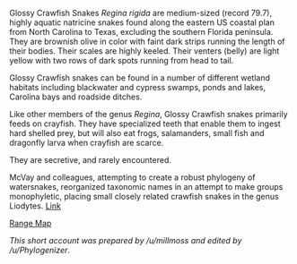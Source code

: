 Glossy Crawfish Snakes *Regina rigida* are medium-sized (record 79.7), highly aquatic natricine snakes found along the eastern US coastal plan from North Carolina to Texas, excluding the southern Florida peninsula. They are brownish olive in color with faint dark strips running the length of their bodies. Their scales are highly keeled. Their venters (belly) are light yellow with two rows of dark spots running from head to tail.

Glossy Crawfish snakes can be found in a number of different wetland habitats including blackwater and cypress swamps, ponds and lakes, Carolina bays and roadside ditches.

Like other members of the genus *Regina*, Glossy Crawfish snakes primarily feeds on crayfish. They have specialized teeth that enable them to ingest hard shelled prey, but will also eat frogs, salamanders, small fish and dragonfly larva when crayfish are scarce.

They are secretive, and rarely encountered.

McVay and colleagues, attempting to create a robust phylogeny of watersnakes, reorganized taxonomic names in an attempt to make groups monophyletic, placing small closely related crawfish snakes in the genus Liodytes. [Link](https://carstenslab.osu.edu/Publication_files/McVay.etal.2015.pdf)

[Range Map](http://snakeevolution.org/rangemaps/Liodytes_rigida.jpg)


*This short account was prepared by /u/millmoss and edited by /u/Phylogenizer*.